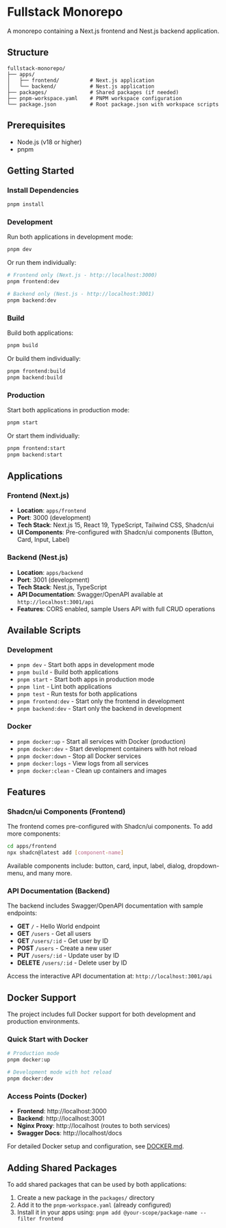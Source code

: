 # Fullstack Monorepo

A monorepo containing a Next.js frontend and Nest.js backend application.

## Structure

```
fullstack-monorepo/
├── apps/
│   ├── frontend/          # Next.js application
│   └── backend/           # Nest.js application
├── packages/              # Shared packages (if needed)
├── pnpm-workspace.yaml    # PNPM workspace configuration
└── package.json           # Root package.json with workspace scripts
```

## Prerequisites

- Node.js (v18 or higher)
- pnpm

## Getting Started

### Install Dependencies

```bash
pnpm install
```

### Development

Run both applications in development mode:

```bash
pnpm dev
```

Or run them individually:

```bash
# Frontend only (Next.js - http://localhost:3000)
pnpm frontend:dev

# Backend only (Nest.js - http://localhost:3001)
pnpm backend:dev
```

### Build

Build both applications:

```bash
pnpm build
```

Or build them individually:

```bash
pnpm frontend:build
pnpm backend:build
```

### Production

Start both applications in production mode:

```bash
pnpm start
```

Or start them individually:

```bash
pnpm frontend:start
pnpm backend:start
```

## Applications

### Frontend (Next.js)
- **Location**: `apps/frontend`
- **Port**: 3000 (development)
- **Tech Stack**: Next.js 15, React 19, TypeScript, Tailwind CSS, Shadcn/ui
- **UI Components**: Pre-configured with Shadcn/ui components (Button, Card, Input, Label)

### Backend (Nest.js)
- **Location**: `apps/backend`
- **Port**: 3001 (development)
- **Tech Stack**: Nest.js, TypeScript
- **API Documentation**: Swagger/OpenAPI available at `http://localhost:3001/api`
- **Features**: CORS enabled, sample Users API with full CRUD operations

## Available Scripts

### Development
- `pnpm dev` - Start both apps in development mode
- `pnpm build` - Build both applications
- `pnpm start` - Start both apps in production mode
- `pnpm lint` - Lint both applications
- `pnpm test` - Run tests for both applications
- `pnpm frontend:dev` - Start only the frontend in development
- `pnpm backend:dev` - Start only the backend in development

### Docker
- `pnpm docker:up` - Start all services with Docker (production)
- `pnpm docker:dev` - Start development containers with hot reload
- `pnpm docker:down` - Stop all Docker services
- `pnpm docker:logs` - View logs from all services
- `pnpm docker:clean` - Clean up containers and images

## Features

### Shadcn/ui Components (Frontend)

The frontend comes pre-configured with Shadcn/ui components. To add more components:

```bash
cd apps/frontend
npx shadcn@latest add [component-name]
```

Available components include: button, card, input, label, dialog, dropdown-menu, and many more.

### API Documentation (Backend)

The backend includes Swagger/OpenAPI documentation with sample endpoints:

- **GET** `/` - Hello World endpoint
- **GET** `/users` - Get all users
- **GET** `/users/:id` - Get user by ID
- **POST** `/users` - Create a new user
- **PUT** `/users/:id` - Update user by ID
- **DELETE** `/users/:id` - Delete user by ID

Access the interactive API documentation at: `http://localhost:3001/api`

## Docker Support

The project includes full Docker support for both development and production environments.

### Quick Start with Docker

```bash
# Production mode
pnpm docker:up

# Development mode with hot reload
pnpm docker:dev
```

### Access Points (Docker)
- **Frontend**: http://localhost:3000
- **Backend**: http://localhost:3001
- **Nginx Proxy**: http://localhost (routes to both services)
- **Swagger Docs**: http://localhost/docs

For detailed Docker setup and configuration, see [DOCKER.md](./DOCKER.md).
## Adding Shared Packages

To add shared packages that can be used by both applications:

1. Create a new package in the `packages/` directory
2. Add it to the `pnpm-workspace.yaml` (already configured)
3. Install it in your apps using: `pnpm add @your-scope/package-name --filter frontend`
